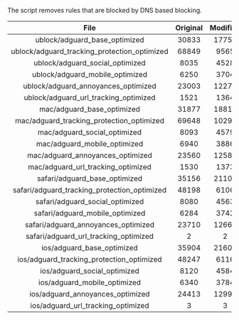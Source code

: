 The script removes rules that are blocked by DNS based blocking.


| File | Original | Modified |
|:----:|:-----:|:-----:|
| ublock/adguard_base_optimized | 30833 | 17755 |
| ublock/adguard_tracking_protection_optimized | 68849 | 9565 |
| ublock/adguard_social_optimized | 8035 | 4528 |
| ublock/adguard_mobile_optimized | 6250 | 3704 |
| ublock/adguard_annoyances_optimized | 23003 | 12278 |
| ublock/adguard_url_tracking_optimized | 1521 | 1364 |
| mac/adguard_base_optimized | 31877 | 18810 |
| mac/adguard_tracking_protection_optimized | 69648 | 10294 |
| mac/adguard_social_optimized | 8093 | 4579 |
| mac/adguard_mobile_optimized | 6940 | 3886 |
| mac/adguard_annoyances_optimized | 23560 | 12584 |
| mac/adguard_url_tracking_optimized | 1530 | 1373 |
| safari/adguard_base_optimized | 35156 | 21102 |
| safari/adguard_tracking_protection_optimized | 48198 | 6106 |
| safari/adguard_social_optimized | 8080 | 4563 |
| safari/adguard_mobile_optimized | 6284 | 3742 |
| safari/adguard_annoyances_optimized | 23710 | 12660 |
| safari/adguard_url_tracking_optimized | 2 | 2 |
| ios/adguard_base_optimized | 35904 | 21608 |
| ios/adguard_tracking_protection_optimized | 48247 | 6116 |
| ios/adguard_social_optimized | 8120 | 4584 |
| ios/adguard_mobile_optimized | 6340 | 3784 |
| ios/adguard_annoyances_optimized | 24413 | 12990 |
| ios/adguard_url_tracking_optimized | 3 | 3 |